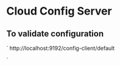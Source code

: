 # Cloud Config Server

## To validate configuration

`
http://localhost:9192/config-client/default

`